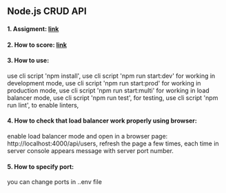 ## Node.js CRUD API
#### 1. Assigment: [link](https://github.com/AlreadyBored/nodejs-assignments/blob/main/assignments/crud-api/assignment.md)
#### 2. How to score: [link](https://github.com/AlreadyBored/nodejs-assignments/blob/main/assignments/crud-api/score.md)
#### 3. How to use:
use cli script 'npm install',
use cli script 'npm run start:dev' for working in development mode,
use cli script 'npm run start:prod' for working in production mode,
use cli script 'npm run start:multi' for working in load balancer mode,
use cli script 'npm run test', for testing,
use cli script 'npm run lint', to enable linters,
#### 4. How to check that load balancer work properly using browser:
enable load balancer mode and open in a browser page: http://localhost:4000/api/users,
refresh the page a few times, each time in server console appears message with server port number.
#### 5. How to specify port:
you can change ports in ..env file
